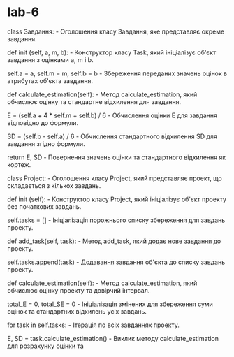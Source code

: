 # lab-6

class Завдання: - Оголошення класу Завдання, яке представляє окреме завдання.

def init (self, a, m, b): - Конструктор класу Task, який ініціалізує об'єкт завдання з оцінками a, m і b.

self.a = a, self.m = m, self.b = b - Збереження переданих значень оцінок в атрибутах об'єкта завдання.

def calculate_estimation(self): - Метод calculate_estimation, який обчислює оцінку та стандартне відхилення для завдання.

E = (self.a + 4 * self.m + self.b) / 6 - Обчислення оцінки E для завдання відповідно до формули.

SD = (self.b - self.a) / 6 - Обчислення стандартного відхилення SD для завдання згідно формули.

return E, SD - Повернення значень оцінки та стандартного відхилення як кортеж.

class Project: - Оголошення класу Project, який представляє проект, що складається з кількох завдань.

def init (self): - Конструктор класу Project, який ініціалізує об'єкт проекту без початкових завдань.

self.tasks = [] - Ініціалізація порожнього списку збереження для завдань проекту.

def add_task(self, task): - Метод add_task, який додає нове завдання до проекту.

self.tasks.append(task) - Додавання завдання об'єкта до списку завдань проекту.

def calculate_estimation(self): - Метод calculate_estimation, який обчислює оцінку проекту та довірчий інтервал.

total_E = 0, total_SE = 0 - Ініціалізація змінених для збереження суми оцінок та стандартних відхилень усіх завдань.

for task in self.tasks: - Ітерація по всіх завданнях проекту.

E, SD = task.calculate_estimation() - Виклик методу calculate_estimation для розрахунку оцінки та
